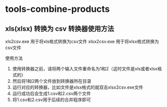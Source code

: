 # tools-combine-products

## xls(xlsx) 转换为 csv 转换器使用方法

xls2csv.exe 用于将xls格式转换为csv文件
xlsx2csv.exe 用于将xlsx格式转换为csv文件

使用方法
1. 使用转换器之前，请将两个输入文件重命名为1和2（这时文件是xls或者xlsx格式的）
1. 然后将1和2两个文件放到转换器所在目录
1. 运行对应的转换器，比如文件是xlsx格式的就双击xlsx2csv.exe文件
1. 运行成功后会生成1.csv和2.csv两个文件
1. 将1.csv和2.csv用于后续的合并程序即可